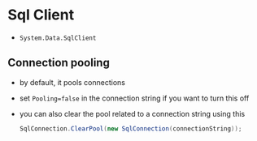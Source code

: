 # Sql Client

- `System.Data.SqlClient`

## Connection pooling

- by default, it pools connections
- set `Pooling=false` in the connection string if you want to turn this off
- you can also clear the pool related to a connection string using this

    ```cs
    SqlConnection.ClearPool(new SqlConnection(connectionString));
    ```
